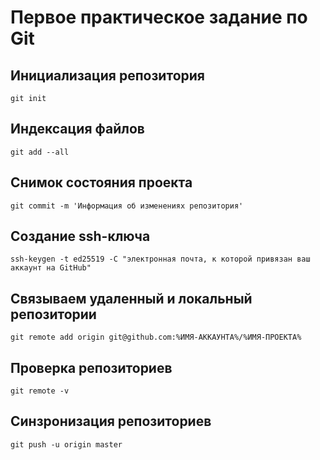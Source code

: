 # Первое практическое задание по Git

## Инициализация репозитория

```
git init
```

## Индексация файлов

```
git add --all
```

## Снимок состояния проекта

```
git commit -m 'Информация об изменениях репозитория'
```

## Создание ssh-ключа

```
ssh-keygen -t ed25519 -C "электронная почта, к которой привязан ваш аккаунт на GitHub" 
```

## Связываем удаленный и локальный репозитории

```
git remote add origin git@github.com:%ИМЯ-АККАУНТА%/%ИМЯ-ПРОЕКТА%
```
## Проверка репозиториев

```
git remote -v
```

## Синзронизация репозиториев

```
git push -u origin master
```
